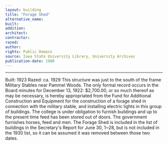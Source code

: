 ```yaml
---
layout: building
title: "Forage Shed"
alternative_name: 
built: 
addition:
architect: 
contractor: 
razed: 
author:
rights: Public Domain
source: Iowa State University Library, University Archives
publication-date: 1980 
---
```

---

Built: 1923 Razed: ca. 1929 
This structure was just to the south of the frame Military Stables near Pammel Woods. 
The only formal record occurs in the Board minutes for December 13, 1922: 
$2,700.00, or so much thereof as may be necessary, is hereby appropriated from the Fund for Additional Construction and Equipment for the construction of a forage shed in connection with the military stable, and installing electric lights in this group of buildings. The college is under obligation to furnish buildings and up to the present time feed has been stored out of doors. The government furnishes horses, feed and men. 
The Forage Shed is included in the list of buildings in the Secretary's Report for June 30, 1~28, but is not included in the 1930 list, so it can be assumed it was removed between those two dates.